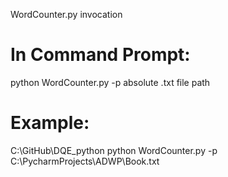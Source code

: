 WordCounter.py invocation
# In Command Prompt: 
python WordCounter.py -p absolute .txt file path 
# Example: 
C:\GitHub\DQE_python python WordCounter.py -p C:\PycharmProjects\ADWP\Book.txt
